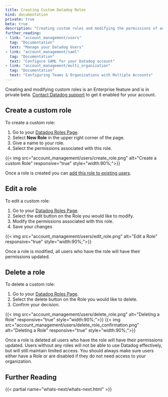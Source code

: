 ```yaml
---
title: Creating Custom Datadog Roles
kind: documentation
private: true
beta: true
description: "Creating custom roles and modifying the permissions of an existing role."
further_reading:
- link: "account_management/users"
  tag: "Documentation"
  text: "Manage your Datadog Users"
- link: "account_management/saml"
  tag: "Documentation"
  text: "Configure SAML for your Datadog account"
- link: "account_management/multi_organization"
  tag: "Documentation"
  text: "Configuring Teams & Organizations with Multiple Accounts"
---
```

<div class="alert alert-warning">
Creating and modifying custom roles is an Enterprise feature and is in private beta. <a href="/help">Contact Datadog support</a> to get it enabled for your account.
</div>

## Create a custom role

To create a custom role:

1. Go to your [Datadog Roles Page][1].
2. Select **New Role** in the upper right corner of the page.
3. Give a name to your role.
4. Select the permissions associated with this role.

{{< img src="account_management/users/create_role.png" alt="Create a custom Role" responsive="true" style="width:90%;">}}

Once a role is created you can [add this role to existing users][2].

## Edit a role

To edit a custom role:

1. Go to your [Datadog Roles Page][1].
2. Select the edit button on the Role you would like to modify.
3. Modify the permissions associated with this role.
4. Save your changes

{{< img src="account_management/users/edit_role.png" alt="Edit a Role" responsive="true" style="width:90%;">}}

Once a role is modified, all users who have the role will have their permissions updated.

## Delete a role

To delete a custom role:

1. Go to your [Datadog Roles Page][1].
2. Select the delete button on the Role you would like to delete.
3. Confirm your decision.

{{< img src="account_management/users/delete_role.png" alt="Deleting a Role" responsive="true" style="width:90%;">}}
{{< img src="account_management/users/delete_role_confirmation.png" alt="Deleting a Role" responsive="true" style="width:90%;">}}

Once a role is deleted all users who have the role will have their permissions updated. Users without any roles will not be able to use Datadog effectively, but will still maintain limited access. You should always make sure users either have a Role or are disabled if they do not need access to your organization.

## Further Reading

{{< partial name="whats-next/whats-next.html" >}}

[1]: https://app.datadoghq.com/rbac
[2]: /account_management/users/#edit-a-user-roles
